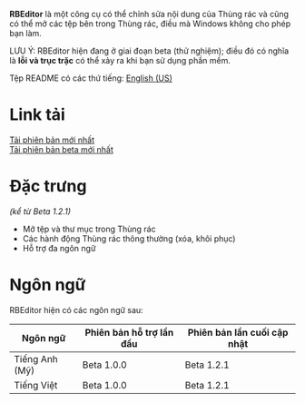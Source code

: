 **RBEditor** là một công cụ có thể chỉnh sửa nội dung của Thùng rác và cũng có thể mở các tệp bên trong Thùng rác, điều mà Windows không cho phép bạn làm.

LƯU Ý: RBEditor hiện đang ở giai đoạn beta (thử nghiệm); điều đó có nghĩa là **lỗi và trục trặc** có thể xảy ra khi bạn sử dụng phần mềm.

Tệp README có các thứ tiếng: [English (US)](https://github.com/gamingwithevets/rbeditor/blob/main/README.md)

# Link tải
[Tải phiên bản mới nhất](../../releases/latest)  
[Tải phiên bản beta mới nhất](../../releases/tag/b1.2.1)

# Đặc trưng
*(kể từ Beta 1.2.1)*
- Mở tệp và thư mục trong Thùng rác
- Các hành động Thùng rác thông thường (xóa, khôi phục)
- Hỗ trợ đa ngôn ngữ

# Ngôn ngữ
RBEditor hiện có các ngôn ngữ sau:

| Ngôn ngữ | Phiên bản hỗ trợ lần đầu | Phiên bản lần cuối cập nhật |
|--|--|--|
| Tiếng Anh (Mỹ) | Beta 1.0.0 | Beta 1.2.1 |
| Tiếng Việt | Beta 1.0.0 | Beta 1.2.1 |
